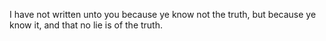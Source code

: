 I have not written unto you because ye know not the truth, but because ye know it, and that no lie is of the truth.
